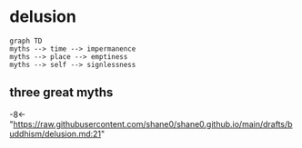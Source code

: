 # delusion

```mermaid
graph TD
myths --> time --> impermanence
myths --> place --> emptiness
myths --> self --> signlessness
```

## three great myths

-8<- "https://raw.githubusercontent.com/shane0/shane0.github.io/main/drafts/buddhism/delusion.md:21"
